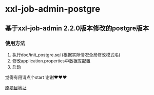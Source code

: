 # xxl-job-admin-postgre

## 基于xxl-job-admin 2.2.0版本修改的postgre版本

### 使用方法
1. 执行doc/init_postgre.sql (根据实际情况全局修改模式名)
2. 修改application.properties中数据库配置
3. 启动

觉得有用请点个start 谢谢❤️❤️❤️

[原项目地址](https://gitee.com/xuxueli0323/xxl-job)
